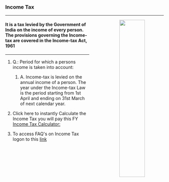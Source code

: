 ### Income Tax

------

<p align="center">
<img src="https://upload.wikimedia.org/wikipedia/commons/1/13/Logo_of_Income_Tax_Department_India.png" style="float: right; margin-left: 35px;" width="40%" height="500">
</p>

#### ​​It is a tax levied by the Government of India on the income of every person. The provisions governing the Income-tax are covered in the Income-tax Act, 1961


-----

1. Q.: Period for which a persons income is taken into account:     
    1. A. Income-tax is levied on the annual income of a person. The year under the Income-tax Law is the period starting from 1st April and ending on 31st March of next calendar year.
    
2. Click here to instantly Calculate the Income Tax you will pay this FY [Income Tax Calculator:](https://www.incometaxindia.gov.in/Pages/tools/income-tax-calculator-234ABC.aspx)


4. To access FAQ's on Income Tax logon to this [link](https://www.incometaxindia.gov.in/pages/faqs.aspx?k=General+FAQs&c=4)

